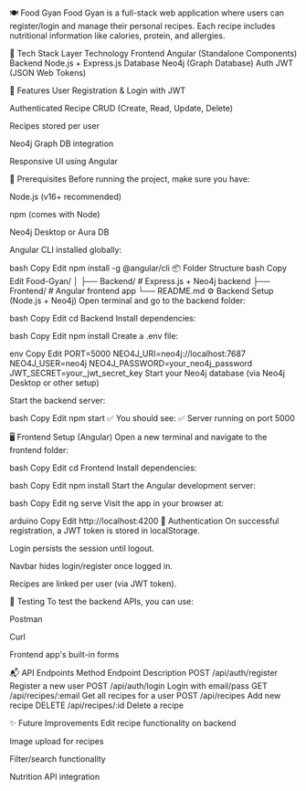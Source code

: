 🍽️ Food Gyan
Food Gyan is a full-stack web application where users can register/login and manage their personal recipes. Each recipe includes nutritional information like calories, protein, and allergies.

🧰 Tech Stack
Layer	Technology
Frontend	Angular (Standalone Components)
Backend	Node.js + Express.js
Database	Neo4j (Graph Database)
Auth	JWT (JSON Web Tokens)

🚀 Features
User Registration & Login with JWT

Authenticated Recipe CRUD (Create, Read, Update, Delete)

Recipes stored per user

Neo4j Graph DB integration

Responsive UI using Angular

🧾 Prerequisites
Before running the project, make sure you have:

Node.js (v16+ recommended)

npm (comes with Node)

Neo4j Desktop or Aura DB

Angular CLI installed globally:

bash
Copy
Edit
npm install -g @angular/cli
📦 Folder Structure
bash
Copy
Edit
Food-Gyan/
│
├── Backend/         # Express.js + Neo4j backend
├── Frontend/        # Angular frontend app
└── README.md
⚙️ Backend Setup (Node.js + Neo4j)
Open terminal and go to the backend folder:

bash
Copy
Edit
cd Backend
Install dependencies:

bash
Copy
Edit
npm install
Create a .env file:

env
Copy
Edit
PORT=5000
NEO4J_URI=neo4j://localhost:7687
NEO4J_USER=neo4j
NEO4J_PASSWORD=your_neo4j_password
JWT_SECRET=your_jwt_secret_key
Start your Neo4j database (via Neo4j Desktop or other setup)

Start the backend server:

bash
Copy
Edit
npm start
✅ You should see: ✅ Server running on port 5000

🖥️ Frontend Setup (Angular)
Open a new terminal and navigate to the frontend folder:

bash
Copy
Edit
cd Frontend
Install dependencies:

bash
Copy
Edit
npm install
Start the Angular development server:

bash
Copy
Edit
ng serve
Visit the app in your browser at:

arduino
Copy
Edit
http://localhost:4200
🔐 Authentication
On successful registration, a JWT token is stored in localStorage.

Login persists the session until logout.

Navbar hides login/register once logged in.

Recipes are linked per user (via JWT token).

🧪 Testing
To test the backend APIs, you can use:

Postman

Curl

Frontend app's built-in forms

📬 API Endpoints
Method	Endpoint	Description
POST	/api/auth/register	Register a new user
POST	/api/auth/login	Login with email/pass
GET	/api/recipes/:email	Get all recipes for a user
POST	/api/recipes	Add new recipe
DELETE	/api/recipes/:id	Delete a recipe

✨ Future Improvements
Edit recipe functionality on backend

Image upload for recipes

Filter/search functionality

Nutrition API integration
